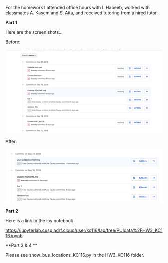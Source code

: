 For the homework I attended office hours with I. Habeeb, worked with classmates A. Kasem and S. Aita, and received tutoring from a hired tutor.


**Part 1**

Here are the screen shots...

Before:

![Alt text](../HW3_kc116/commit.png)

After:

![Alt text](../HW3_kc116/commit2.png)


**Part 2**

Here is a link to the ipy notebook

https://jupyterlab.cusp.adrf.cloud/user/kc116/lab/tree/PUIdata%2FHW3_KC116.ipynb


**Part 3 & 4 **

Please see show_bus_locations_KC116.py in the HW3_KC116 folder.
